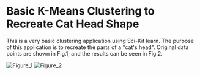 # Basic K-Means Clustering to Recreate Cat Head Shape

This is a very basic clustering application using Sci-Kit learn. The purpose of this application is to recreate the parts of a "cat's head". Original data points are shown in Fig.1, and the results can be seen in Fig.2.

![Figure_1](https://github.com/efemcirpar/Basic-K-Means-Clustering-to-Recreate-Cat-Head-Shape/assets/128602263/f50684a2-9006-417b-a894-007bb7d2c5c9)
![Figure_2](https://github.com/efemcirpar/Basic-K-Means-Clustering-to-Recreate-Cat-Head-Shape/assets/128602263/b769129e-ca66-4581-b33a-6e272157c535)
